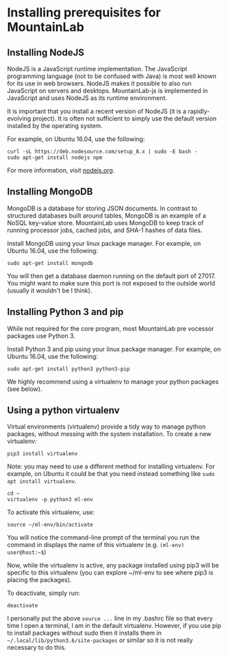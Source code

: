 # Installing prerequisites for MountainLab

## Installing NodeJS

NodeJS is a JavaScript runtime implementation. The JavaScript programming language (not to be confused with Java) is most well known for its use in web browsers. NodeJS makes it possible to also run JavaScript on servers and desktops. MountainLab-js is implemented in JavaScript and uses NodeJS as its runtime environment.

It is important that you install a recent version of NodeJS (it is a rapidly-evolving project). It is often not sufficient to simply use the default version installed by the operating system.

For example, on Ubuntu 16.04, use the following:
```
curl -sL https://deb.nodesource.com/setup_8.x | sudo -E bash -
sudo apt-get install nodejs npm
```

For more information, visit [nodejs.org](https://nodejs.org).

## Installing MongoDB

MongoDB is a database for storing JSON documents. In contrast to structured databases built around tables, MongoDB is an example of a NoSQL key-value store. MountainLab uses MongoDB to keep track of running processor jobs, cached jobs, and SHA-1 hashes of data files.

Install MongoDB using your linux package manager. For example, on Ubuntu 16.04, use the following:

```
sudo apt-get install mongodb
```

You will then get a database daemon running on the default port of 27017. You might want to make sure this port is not exposed to the outside world (usually it wouldn't be I think).

## Installing Python 3 and pip

While not required for the core program, most MountainLab pre vocessor packages use Python 3.

Install Python 3 and pip using your linux package manager. For example, on Ubuntu 16.04, use the following:

```
sudo apt-get install python3 python3-pip
```

We highly recommend using a virtualenv to manage your python packages (see below).

## Using a python virtualenv

Virtual environments (virtualenv) provide a tidy way to manage python packages, without messing with the system installation. To create a new virtualenv:

```
pip3 install virtualenv
```
Note: you may need to use a different method for installing virtualenv. For example, on Ubuntu it could be that you need instead something like `sudo apt install virtualenv`.

```
cd ~
virtualenv -p python3 ml-env
```
To activate this virtualenv, use:

```
source ~/ml-env/bin/activate
```

You will notice the command-line prompt of the terminal you run the command in displays the name of this virtualenv (e.g. `(ml-env) user@host:~$`)

Now, while the virtualenv is active, any package installed using pip3 will be specific to this virtualenv (you can explore ~/ml-env to see where pip3 is placing the packages).

To deactivate, simply run:

```
deactivate
```

I personally put the above ```source ...``` line in my .bashrc file so that every time I open a terminal, I am in the default virtualenv. However, if you use pip to install packages without sudo then it installs them in `~/.local/lib/python3.6/site-packages` or similar so it is not really necessary to do this.

